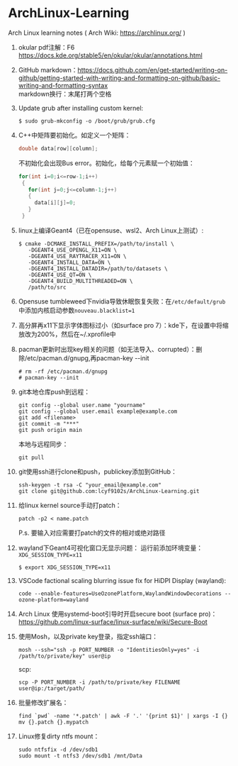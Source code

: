 # ArchLinux-Learning
Arch Linux learning notes ( Arch Wiki: https://archlinux.org/ )

1. okular pdf注解：F6 https://docs.kde.org/stable5/en/okular/okular/annotations.html

2. GitHub markdown：https://docs.github.com/en/get-started/writing-on-github/getting-started-with-writing-and-formatting-on-github/basic-writing-and-formatting-syntax  
   markdown换行：末尾打两个空格

3. Update grub after installing custom kernel:
   ```
   $ sudo grub-mkconfig -o /boot/grub/grub.cfg
   ```

4. C++中矩阵要初始化。如定义一个矩阵：
   ```c++
   double data[row][column];
   ```
   不初始化会出现Bus error。初始化，给每个元素赋一个初始值：
   ```c++
   for(int i=0;i<=row-1;i++)
    {
      for(int j=0;j<=column-1;j++)
      {
        data[i][j]=0;
      }
    }
   ```

5. linux上编译Geant4（已在opensuse、wsl2、Arch Linux上测试）:
   ```
   $ cmake -DCMAKE_INSTALL_PREFIX=/path/to/install \
      -DGEANT4_USE_OPENGL_X11=ON \
      -DGEANT4_USE_RAYTRACER_X11=ON \
      -DGEANT4_INSTALL_DATA=ON \
      -DGEANT4_INSTALL_DATADIR=/path/to/datasets \
      -DGEANT4_USE_QT=ON \
      -DGEANT4_BUILD_MULTITHREADED=ON \
      /path/to/src
   ```

6. Opensuse tumbleweed下nvidia导致休眠恢复失败：在`/etc/default/grub`中添加内核启动参数`nouveau.blacklist=1`

7. 高分屏再x11下显示字体图标过小（如surface pro 7）：kde下，在设置中将缩放改为200%，然后在~/.xprofile中

8. pacman更新时出现key相关的问题（如无法导入、corrupted）：删除/etc/pacman.d/gnupg,再pacman-key --init
   ```
   # rm -rf /etc/pacman.d/gnupg
   # pacman-key --init
   ```

9. git本地仓库push到远程：
   ```
   git config --global user.name "yourname"
   git config --global user.email example@example.com
   git add <filename>
   git commit -m "***"
   git push origin main
   ```
   本地与远程同步：
   ```
   git pull
   ```

10. git使用ssh进行clone和push，publickey添加到GitHub：
    ```
    ssh-keygen -t rsa -C "your_email@example.com"
    git clone git@github.com:lcyf9102s/ArchLinux-Learning.git
    ```

11. 给linux kernel source手动打patch：
    ```
    patch -p2 < name.patch
    ```
    P.s. 要输入对应需要打patch的文件的相对或绝对路径
12. wayland下Geant4可视化窗口无显示问题：
    运行前添加环境变量：`XDG_SESSION_TYPE=x11`
    ```
    $ export XDG_SESSION_TYPE=x11
    ```
13. VSCode factional scaling blurring issue fix for HiDPI Display (wayland):
    ```
    code --enable-features=UseOzonePlatform,WaylandWindowDecorations --ozone-platform=wayland
    ```
14. Arch Linux 使用systemd-boot引导时开启secure boot (surface pro)：https://github.com/linux-surface/linux-surface/wiki/Secure-Boot

15. 使用Mosh，以及private key登录，指定ssh端口：
    ```
    mosh --ssh="ssh -p PORT_NUMBER -o "IdentitiesOnly=yes" -i /path/to/private/key" user@ip
    ```
    scp:
    ```
    scp -P PORT_NUMBER -i /path/to/private/key FILENAME user@ip:/target/path/
    ```
16. 批量修改扩展名：
    ```
    find `pwd` -name '*.patch' | awk -F '.' '{print $1}' | xargs -I {} mv {}.patch {}.mypatch
    ```   
17. Linux修复dirty ntfs mount：
    ```
    sudo ntfsfix -d /dev/sdb1
    sudo mount -t ntfs3 /dev/sdb1 /mnt/Data
    ```
